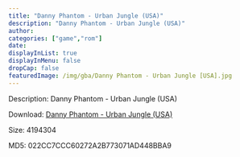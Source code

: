 ```yaml
---
title: "Danny Phantom - Urban Jungle (USA)"
description: "Danny Phantom - Urban Jungle (USA)"
author: 
categories: ["game","rom"]
date: 
displayInList: true
displayInMenu: false
dropCap: false
featuredImage: /img/gba/Danny Phantom - Urban Jungle [USA].jpg
---
```


Description: Danny Phantom - Urban Jungle (USA)

Download: <a style="text-decoration:underline;" href="https://mega.nz/#!vXAAGCxT!6ljFPhGQYSunY9icYXHEFbtpOxTGKlAwD1gxUSbkj5c" target = "_blank" rel = "nofollow" > Danny Phantom - Urban Jungle (USA)</a>

Size: 4194304

MD5: 022CC7CCC60272A2B773071AD448BBA9

